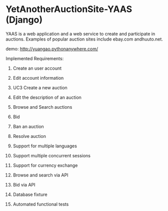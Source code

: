 # YetAnotherAuctionSite-YAAS (Django)

YAAS is a web application and a web service to create and participate in auctions. Examples of popular
auction​ ​sites​ ​include​ ​​ebay.com​​ ​and​ ​​huuto.net​.

demo: http://yuangao.pythonanywhere.com/

Implemented Requirements:
1. Create an user account

2. Edit account information

3. UC3 Create a new auction

4. Edit the description of an auction

5. Browse and Search auctions

6. Bid

7. Ban an auction

8. Resolve auction

9. Support for multiple languages

10. Support multiple concurrent sessions 

11. Support for currency exchange

12. Browse and search via API

13. Bid via API

14. Database fixture

15. Automated functional tests

